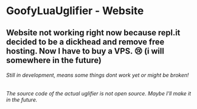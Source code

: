 # GoofyLuaUglifier - Website

## Website not working right now because repl.it decided to be a dickhead and remove free hosting. Now I have to buy a VPS. 😢 (i will somewhere in the future)

###### Still in development, means some things dont work yet or might be broken!
###### The source code of the actual uglifier is not open source. Maybe I'll make it in the future.

